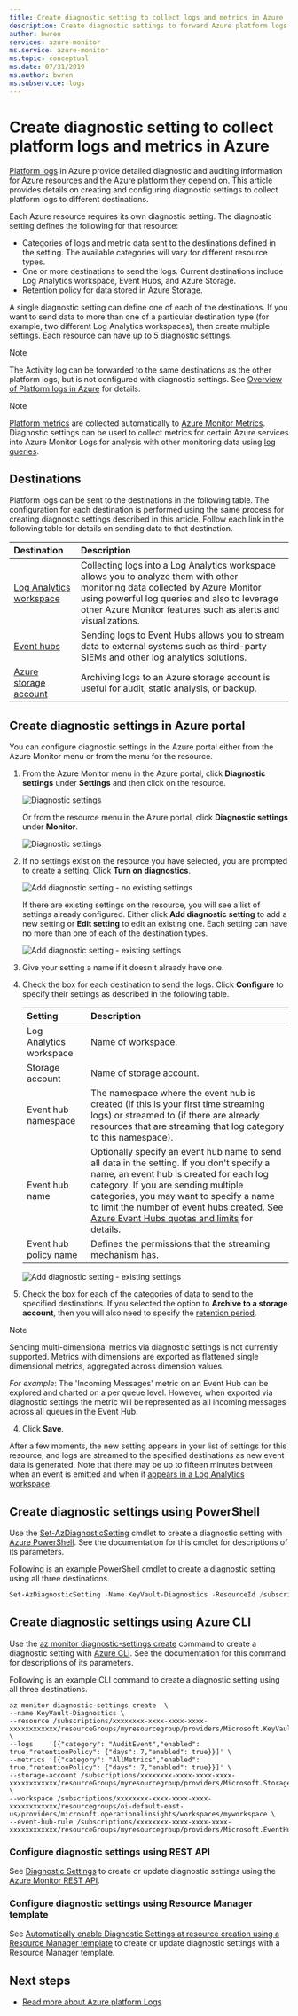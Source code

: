 ```yaml
---
title: Create diagnostic setting to collect logs and metrics in Azure | Microsoft Docs
description: Create diagnostic settings to forward Azure platform logs to Azure Monitor Logs, Azure storage, or Azure Event Hubs.
author: bwren
services: azure-monitor
ms.service: azure-monitor
ms.topic: conceptual
ms.date: 07/31/2019
ms.author: bwren
ms.subservice: logs
---
```


# Create diagnostic setting to collect platform logs and metrics in Azure
[Platform logs](diagnostic-logs-overview.md) in Azure provide detailed diagnostic and auditing information for Azure resources and the Azure platform they depend on. This article provides details on creating and configuring diagnostic settings to collect platform logs to different destinations.

Each Azure resource requires its own diagnostic setting. The diagnostic setting defines the following for that resource:

- Categories of logs and metric data sent to the destinations defined in the setting. The available categories will vary for different resource types.
- One or more destinations to send the logs. Current destinations include Log Analytics workspace, Event Hubs, and Azure Storage.
- Retention policy for data stored in Azure Storage.
 
A single diagnostic setting can define one of each of the destinations. If you want to send data to more than one of a particular destination type (for example, two different Log Analytics workspaces), then create multiple settings. Each resource can have up to 5 diagnostic settings.

> [!NOTE]
> The Activity log can be forwarded to the same destinations as the other platform logs, but is not configured with diagnostic settings. See [Overview of Platform logs in Azure](diagnostic-logs-overview.md#destinations) for details.

> [!NOTE]
> [Platform metrics](metrics-supported.md) are collected automatically to [Azure Monitor Metrics](data-platform-metrics.md). Diagnostic settings can be used to collect metrics for certain Azure services into Azure Monitor Logs for analysis with other monitoring data using [log queries](../log-query/log-query-overview.md).

## Destinations 
Platform logs can be sent to the destinations in the following table. The configuration for each destination is performed using the same process for creating diagnostic settings described in this article. Follow each link in the following table for details on sending data to that destination.

| Destination | Description |
|:---|:---|
| [Log Analytics workspace](diagnostic-settings-workspace.md) | Collecting logs into a Log Analytics workspace allows you to analyze them with other monitoring data collected by Azure Monitor using powerful log queries and also to leverage other Azure Monitor features such as alerts and visualizations. |
| [Event hubs](diagnostic-logs-stream-event-hubs.md) | Sending logs to Event Hubs allows you to stream data to external systems such as third-party SIEMs and other log analytics solutions. |
| [Azure storage account](diagnostic-settings-storage.md) | Archiving logs to an Azure storage account is useful for audit, static analysis, or backup. |




## Create diagnostic settings in Azure portal
You can configure diagnostic settings in the Azure portal either from the Azure Monitor menu or from the menu for the resource.

1. From the Azure Monitor menu in the Azure portal, click **Diagnostic settings** under **Settings** and then click on the resource.

    ![Diagnostic settings](media/diagnostic-settings/menu-monitor.png)

    Or from the resource menu in the Azure portal, click **Diagnostic settings** under **Monitor**.

    ![Diagnostic settings](media/diagnostic-settings/menu-resource.png)

2. If no settings exist on the resource you have selected, you are prompted to create a setting. Click **Turn on diagnostics**.

   ![Add diagnostic setting - no existing settings](media/diagnostic-settings/add-setting.png)

   If there are existing settings on the resource, you will see a list of settings already configured. Either click **Add diagnostic setting** to add a new setting or **Edit setting** to edit an existing one. Each setting can have no more than one of each of the destination types.

   ![Add diagnostic setting - existing settings](media/diagnostic-settings/edit-setting.png)

3. Give your setting a name if it doesn't already have one.
4. Check the box for each destination to send the logs. Click **Configure** to specify their settings as described in the following table.

    | Setting | Description |
    |:---|:---|
    | Log Analytics workspace | Name of workspace. |
    | Storage account | Name of storage account. |
    | Event hub namespace | The namespace where the event hub is created (if this is your first time streaming logs) or streamed to (if there are already resources that are streaming that log category to this namespace).
    | Event hub name | Optionally specify an event hub name to send all data in the setting. If you don't specify a name, an event hub is created for each log category. If you are sending multiple categories, you may want to specify a name to limit the number of event hubs created. See [Azure Event Hubs quotas and limits](../../event-hubs/event-hubs-quotas.md) for details. |
    | Event hub policy name | Defines the permissions that the streaming mechanism has. |

    ![Add diagnostic setting - existing settings](media/diagnostic-settings/setting-details.png)

5. Check the box for each of the categories of data to send to the specified destinations. If you selected the option to **Archive to a storage account**, then you will also need to specify the [retention period](diagnostic-settings-storage.md#data-retention).



> [!NOTE]
> Sending multi-dimensional metrics via diagnostic settings is not currently supported. Metrics with dimensions are exported as flattened single dimensional metrics, aggregated across dimension values.
>
> *For example*: The 'Incoming Messages' metric on an Event Hub can be explored and charted on a per queue level. However, when exported via diagnostic settings the metric will be represented as all incoming messages across all queues in the Event Hub.

4. Click **Save**.

After a few moments, the new setting appears in your list of settings for this resource, and logs are streamed to the specified destinations as new event data is generated. Note that there may be up to fifteen minutes between when an event is emitted and when it [appears in a Log Analytics workspace](data-ingestion-time.md).



## Create diagnostic settings using PowerShell
Use the [Set-AzDiagnosticSetting](https://docs.microsoft.com/en-us/powershell/module/az.monitor/set-azdiagnosticsetting) cmdlet to create a diagnostic setting with [Azure PowerShell](powershell-quickstart-samples.md). See the documentation for this cmdlet for descriptions of its parameters.

Following is an example PowerShell cmdlet to create a diagnostic setting using all three destinations.


```powershell
Set-AzDiagnosticSetting -Name KeyVault-Diagnostics -ResourceId /subscriptions/xxxxxxxx-xxxx-xxxx-xxxx-xxxxxxxxxxxx/resourceGroups/myresourcegroup/providers/Microsoft.KeyVault/vaults/mykeyvault -Category AuditEvent -MetricCategory AllMetrics -Enabled $true -StorageAccountId /subscriptions/xxxxxxxx-xxxx-xxxx-xxxx-xxxxxxxxxxxx/resourceGroups/myresourcegroup/providers/Microsoft.Storage/storageAccounts/mystorageaccount -RetentionEnabled $true -RetentionInDays 7 -WorkspaceId /subscriptions/xxxxxxxx-xxxx-xxxx-xxxx-xxxxxxxxxxxx/resourcegroups/oi-default-east-us/providers/microsoft.operationalinsights/workspaces/myworkspace  -EventHubAuthorizationRuleId /subscriptions/xxxxxxxx-xxxx-xxxx-xxxx-xxxxxxxxxxxx/resourceGroups/myresourcegroup/providers/Microsoft.EventHub/namespaces/myeventhub/authorizationrules/RootManageSharedAccessKey
```


## Create diagnostic settings using Azure CLI
Use the [az monitor diagnostic-settings create](https://docs.microsoft.com/cli/azure/monitor/diagnostic-settings?view=azure-cli-latest#az-monitor-diagnostic-settings-create) command to create a diagnostic setting with [Azure CLI](https://docs.microsoft.com/cli/azure/monitor?view=azure-cli-latest). See the documentation for this command for descriptions of its parameters.

Following is an example CLI command to create a diagnostic setting using all three destinations.



```azurecli
az monitor diagnostic-settings create  \
--name KeyVault-Diagnostics \
--resource /subscriptions/xxxxxxxx-xxxx-xxxx-xxxx-xxxxxxxxxxxx/resourceGroups/myresourcegroup/providers/Microsoft.KeyVault/vaults/mykeyvault \
--logs    '[{"category": "AuditEvent","enabled": true,"retentionPolicy": {"days": 7,"enabled": true}}]' \
--metrics '[{"category": "AllMetrics","enabled": true,"retentionPolicy": {"days": 7,"enabled": true}}]' \
--storage-account /subscriptions/xxxxxxxx-xxxx-xxxx-xxxx-xxxxxxxxxxxx/resourceGroups/myresourcegroup/providers/Microsoft.Storage/storageAccounts/mystorageaccount \
--workspace /subscriptions/xxxxxxxx-xxxx-xxxx-xxxx-xxxxxxxxxxxx/resourcegroups/oi-default-east-us/providers/microsoft.operationalinsights/workspaces/myworkspace \
--event-hub-rule /subscriptions/xxxxxxxx-xxxx-xxxx-xxxx-xxxxxxxxxxxx/resourceGroups/myresourcegroup/providers/Microsoft.EventHub/namespaces/myeventhub/authorizationrules/RootManageSharedAccessKey
```

### Configure diagnostic settings using REST API
See [Diagnostic Settings](https://docs.microsoft.com/rest/api/monitor/diagnosticsettings) to create or update diagnostic settings using the [Azure Monitor REST API](https://docs.microsoft.com/rest/api/monitor/).


### Configure diagnostic settings using Resource Manager template
See [Automatically enable Diagnostic Settings at resource creation using a Resource Manager template](diagnostic-logs-stream-template.md) to create or update diagnostic settings with a Resource Manager template.

## Next steps

* [Read more about Azure platform Logs](diagnostic-logs-overview.md)